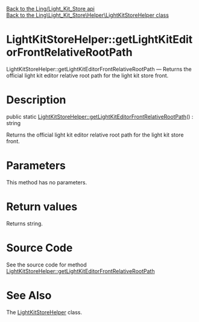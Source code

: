 [Back to the Ling/Light_Kit_Store api](https://github.com/lingtalfi/Light_Kit_Store/blob/master/doc/api/Ling/Light_Kit_Store.md)<br>
[Back to the Ling\Light_Kit_Store\Helper\LightKitStoreHelper class](https://github.com/lingtalfi/Light_Kit_Store/blob/master/doc/api/Ling/Light_Kit_Store/Helper/LightKitStoreHelper.md)


LightKitStoreHelper::getLightKitEditorFrontRelativeRootPath
================



LightKitStoreHelper::getLightKitEditorFrontRelativeRootPath — Returns the official light kit editor relative root path for the light kit store front.




Description
================


public static [LightKitStoreHelper::getLightKitEditorFrontRelativeRootPath](https://github.com/lingtalfi/Light_Kit_Store/blob/master/doc/api/Ling/Light_Kit_Store/Helper/LightKitStoreHelper/getLightKitEditorFrontRelativeRootPath.md)() : string




Returns the official light kit editor relative root path for the light kit store front.




Parameters
================

This method has no parameters.


Return values
================

Returns string.








Source Code
===========
See the source code for method [LightKitStoreHelper::getLightKitEditorFrontRelativeRootPath](https://github.com/lingtalfi/Light_Kit_Store/blob/master/Helper/LightKitStoreHelper.php#L18-L21)


See Also
================

The [LightKitStoreHelper](https://github.com/lingtalfi/Light_Kit_Store/blob/master/doc/api/Ling/Light_Kit_Store/Helper/LightKitStoreHelper.md) class.



